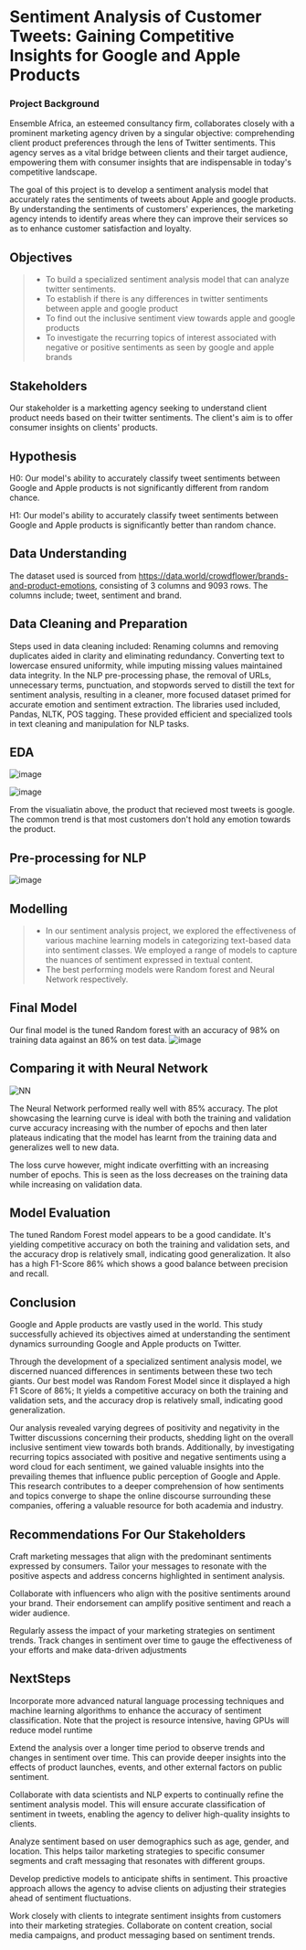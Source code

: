 # Sentiment Analysis of Customer Tweets: Gaining Competitive Insights for Google and Apple Products

### Project Background
Ensemble Africa, an esteemed consultancy firm, collaborates closely with a prominent marketing agency driven by a singular objective: comprehending client product preferences through the lens of Twitter sentiments. This agency serves as a vital bridge between clients and their target audience, empowering them with consumer insights that are indispensable in today's competitive landscape.

The goal of this project is to develop a sentiment analysis model that accurately rates the sentiments of tweets about Apple and google products. By understanding the sentiments of customers' experiences, the marketing agency intends to identify areas where they can improve their services so as to enhance customer satisfaction and loyalty.

## Objectives
>- To build a specialized sentiment analysis model that can analyze twitter sentiments.
>- To establish if there is any differences in twitter sentiments between apple and google product
>- To find out the inclusive sentiment view towards apple and google products
>- To investigate the recurring topics of interest associated with negative or positive sentiments as seen by google and apple brands

## Stakeholders
Our stakeholder is a marketting agency seeking to understand client product needs based on their twitter sentiments. The client's aim is to offer consumer insights on clients' products.

## Hypothesis
H0: Our model's ability to accurately classify tweet sentiments between Google and Apple products is not significantly different from random chance.

H1: Our model's ability to accurately classify tweet sentiments between Google and Apple products is significantly better than random chance.

## Data Understanding
The dataset used is sourced from https://data.world/crowdflower/brands-and-product-emotions, consisting of 3 columns and 9093 rows. The columns include; tweet, sentiment and brand.

## Data Cleaning and Preparation
Steps used in data cleaning included: Renaming columns and removing duplicates aided in clarity and eliminating redundancy. Converting text to lowercase ensured uniformity, while imputing missing values maintained data integrity. In the NLP pre-processing phase, the removal of URLs, unnecessary terms, punctuation, and stopwords served to distill the text for sentiment analysis, resulting in a cleaner, more focused dataset primed for accurate emotion and sentiment extraction. The libraries used included, Pandas, NLTK, POS tagging. These provided efficient and specialized tools in text cleaning and manipulation for NLP tasks. 

## EDA

![image](https://github.com/kithinji007/Sentiments-Analysis/assets/128479803/72563985-0fba-48f6-9629-f02da7fa4f9e)


![image](https://github.com/kithinji007/Sentiments-Analysis/assets/128479803/5d6b68fe-dbaf-4e14-a7b1-a4fa9a38aebe)

From the visualiatin above, the product that recieved most tweets is google. The common trend is that most customers don't hold any emotion towards the product.


## Pre-processing for NLP

![image](https://github.com/kithinji007/Sentiments-Analysis/assets/128479803/305d37a3-7f2d-41da-a167-a659139c8955)

## Modelling
>- In our sentiment analysis project, we explored the effectiveness of various machine learning models in categorizing text-based data into sentiment classes. We employed a range of models to capture the nuances of sentiment expressed in textual content. 
>- The best performing models were Random forest and Neural Network respectively.


## Final Model
Our final model is the tuned Random forest with an accuracy of 98% on training data against an 86% on test data.
![image](https://github.com/kithinji007/Sentiments-Analysis/assets/128479803/ef1fe070-418f-46f6-b7ca-b9dc1c615359)



## Comparing it with Neural Network

![NN](image-1.png)

The Neural Network performed really well with 85% accuracy. The plot showcasing the learning curve is ideal with both the training and validation curve accuracy increasing with the number of epochs and then later plateaus indicating that the model has learnt from the training data and generalizes well to new data.

The loss curve however, might indicate overfitting with an increasing number of epochs. This is seen as the loss decreases on the training data while increasing on validation data.

## Model Evaluation
The tuned Random Forest model appears to be a good candidate. It's yielding competitive accuracy on both the training and validation sets, and the accuracy drop is relatively small, indicating good generalization. It also has a high F1-Score 86% which shows a good balance between precision and recall.


## Conclusion
Google and Apple products are vastly used in the world. This study successfully achieved its objectives aimed at understanding the sentiment dynamics surrounding Google and Apple products on Twitter.

Through the development of a specialized sentiment analysis model, we discerned nuanced differences in sentiments between these two tech giants. Our best model was Random Forest Model since it displayed a high F1 Score of 86%; It yields a competitive accuracy on both the training and validation sets, and the accuracy drop is relatively small, indicating good generalization.

Our analysis revealed varying degrees of positivity and negativity in the Twitter discussions concerning their products, shedding light on the overall inclusive sentiment view towards both brands. Additionally, by investigating recurring topics associated with positive and negative sentiments using a word cloud for each sentiment, we gained valuable insights into the prevailing themes that influence public perception of Google and Apple. This research contributes to a deeper comprehension of how sentiments and topics converge to shape the online discourse surrounding these companies, offering a valuable resource for both academia and industry.

## Recommendations For Our Stakeholders
Craft marketing messages that align with the predominant sentiments expressed by consumers. Tailor your messages to resonate with the positive aspects and address concerns highlighted in sentiment analysis.

Collaborate with influencers who align with the positive sentiments around your brand. Their endorsement can amplify positive sentiment and reach a wider audience.

Regularly assess the impact of your marketing strategies on sentiment trends. Track changes in sentiment over time to gauge the effectiveness of your efforts and make data-driven adjustments

## NextSteps
Incorporate more advanced natural language processing techniques and machine learning algorithms to enhance the accuracy of sentiment classification. Note that the project is resource intensive, having GPUs will reduce model runtime

Extend the analysis over a longer time period to observe trends and changes in sentiment over time. This can provide deeper insights into the effects of product launches, events, and other external factors on public sentiment.

Collaborate with data scientists and NLP experts to continually refine the sentiment analysis model. This will ensure accurate classification of sentiment in tweets, enabling the agency to deliver high-quality insights to clients.

Analyze sentiment based on user demographics such as age, gender, and location. This helps tailor marketing strategies to specific consumer segments and craft messaging that resonates with different groups.


Develop predictive models to anticipate shifts in sentiment. This proactive approach allows the agency to advise clients on adjusting their strategies ahead of sentiment fluctuations.

Work closely with clients to integrate sentiment insights from customers into their marketing strategies. Collaborate on content creation, social media campaigns, and product messaging based on sentiment trends.
